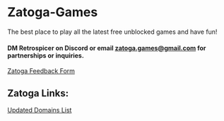 # Zatoga-Games
The best place to play all the latest free unblocked games and have fun!

#### DM Retrospicer on Discord or email zatoga.games@gmail.com for partnerships or inquiries.
[Zatoga Feedback Form](https://docs.google.com/forms/d/e/1FAIpQLSdRBWzXqmbhRMo5WCkfXjpUUzOx9kKM8q0EPRGlPzmE5J2jkQ/viewform?usp=sf_link)

## Zatoga Links:
[Updated Domains List](https://docs.google.com/document/d/e/2PACX-1vS4yn7bcjyDDp88BJpX88l-dmqg9G1aF1U8aLNhq7TG1ml7zmccG7FxN4zUaYZJfmgiDSK_DuYluPtJ/pub)
